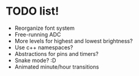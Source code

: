 # TODO list!

- Reorganize font system
- Free-running ADC
- More levels for highest and lowest brightness?
- Use c++ namespaces?
- Abstractions for pins and timers?
- Snake mode? :D
- Animated minute/hour transitions
